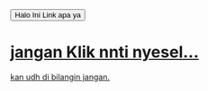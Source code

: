<html>
  <head>
    <title>Lemah sekali</title>
  </head>
  <body>
    <a href="https://www.google.com/search?q=KHUSMIYA+WATI&rlz=1C1GCEU_enKH1161KH1161&oq=KHUSMIYA+WATI&gs_lcrp=EgZjaHJvbWUyBggAEEUYOTIHCAEQIRiPAjIHCAIQIRiPAtIBBzEwOWowajGoAgCwAgA&sourceid=chrome&ie=UTF-8&sei=PxEjaMrpIJyM4-EPt7Cc8QE" target="_blank">
      <button>Halo Ini Link apa ya</button>
    </a>
    <a href="https://www.google.com/search?sca_esv=db94c43514cdc207&rlz=1C1GCEU_enKH1161KH1161&q=ade+rosita+sari&udm=2&fbs=ABzOT_C2mzfbBpN7zf5n_jhffbGK7kWMKiG9F5QeNIPNz-EkDpBygYdLKfYNdJ1xgQPvDZGwWK-kqSgJPWj-A4EkPgJGSy-6ze1_vcrcMOQxsgHVddnTTvt1fwpJk3nZw6TldIFI2pDHvsJGeSdeMVOgoy436MFNELBVtRaMm1Ij-uGTmP8A34OVebD8gpn_dwzgxPUMR10BUbDfNVY9JVr87u4_bJGQ9Q&sa=X&ved=2ahUKEwii_Ia8jqCNAxVIXGwGHXfhKfIQtKgLegQIExAB&biw=657&bih=434&dpr=1" target="_blank">
      <h1>jangan Klik nnti nyesel...</h1>
    </a>
    <a href="https://www.google.com/search?q=prank+lucu&num=12&sca_esv=db94c43514cdc207&rlz=1C1GCEU_enKH1161KH1161&udm=39&biw=1245&bih=518&ei=-REjaOzgGs2d4-EPvvqQ2A4&ved=0ahUKEwiswZGIkqCNAxXNzjgGHT49BOsQ4dUDCBE&uact=5&oq=prank+lucu&gs_lp=Eh1nd3Mtd2l6LW1vZGVsZXNzLXNob3J0LXZpZGVvcyIKcHJhbmsgbHVjdTIHEAAYgAQYEzIIEAAYExgWGB4yCBAAGBMYFhgeMggQABgTGBYYHjIIEAAYExgWGB4yCBAAGBMYFhgeMggQABgTGBYYHjIIEAAYExgWGB4yCBAAGBMYFhgeMgoQABgTGBYYChgeSI4RUIIHWLcPcAJ4AJABAJgBgwGgAboHqgEDOC4yuAEDyAEA-AEBmAIMoAKHCMICBhAAGAcYHsICBRAAGIAEwgIEEAAYHsICCxAAGIAEGLEDGIMBwgIKEAAYgAQYQxiKBcICCBAAGIAEGLEDwgIOEAAYgAQYsQMYgwEYigXCAgYQABgWGB6YAwCIBgGSBwM4LjSgB7U0sgcDNi40uAf8B8IHBzAuMy42LjPIB0I&sclient=gws-wiz-modeless-short-videos" target="blank">
    <p>kan udh di bilangin jangan.</p> 
    </a>
  </body>
</html>
